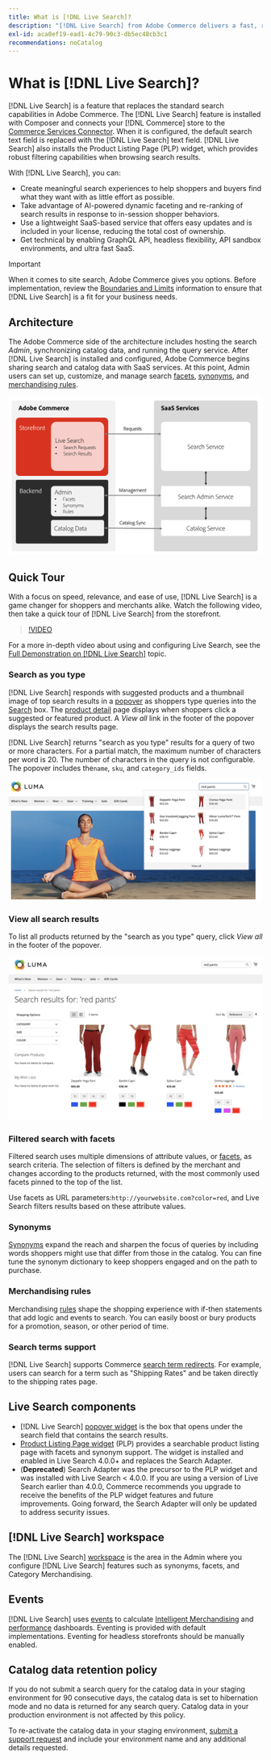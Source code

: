 ```yaml
---
title: What is [!DNL Live Search]?
description: "[!DNL Live Search] from Adobe Commerce delivers a fast, relevant, and intuitive search experience."
exl-id: aca0ef19-ead1-4c79-90c3-db5ec48cb3c1
recommendations: noCatalog
---
```

# What is [!DNL Live Search]?

[!DNL Live Search] is a feature that replaces the standard search capabilities in Adobe Commerce. The [!DNL Live Search] feature is installed with Composer and connects your [!DNL Commerce] store to the [Commerce Services Connector](../landing/saas.md). When it is configured, the default search text field is replaced with the [!DNL Live Search] text field. [!DNL Live Search] also installs the Product Listing Page (PLP) widget, which provides robust filtering capabilities when browsing search results.

With [!DNL Live Search], you can:

- Create meaningful search experiences to help shoppers and buyers find what they want with as little effort as possible.
- Take advantage of AI-powered dynamic faceting and re-ranking of search results in response to in-session shopper behaviors.
- Use a lightweight SaaS-based service that offers easy updates and is included in your license, reducing the total cost of ownership.
- Get technical by enabling GraphQL API, headless flexibility, API sandbox environments, and ultra fast SaaS.

>[!IMPORTANT]
>
>When it comes to site search, Adobe Commerce gives you options. Before implementation, review the [Boundaries and Limits](boundaries-limits.md) information to ensure that [!DNL Live Search] is a fit for your business needs.

## Architecture

The Adobe Commerce side of the architecture includes hosting the search *Admin*, synchronizing catalog data, and running the query service. After [!DNL Live Search] is installed and configured, Adobe Commerce begins sharing search and catalog data with SaaS services. At this point, Admin users can set up, customize, and manage search [facets](facets.md), [synonyms](synonyms.md), and [merchandising rules](category-merch.md).

![Live Search Data Flow](assets/ls-cs-data-flow.png)

## Quick Tour

With a focus on speed, relevance, and ease of use, [!DNL Live Search] is a game changer for shoppers and merchants alike. Watch the following video, then take a quick tour of [!DNL Live Search] from the storefront.

>[!VIDEO](https://video.tv.adobe.com/v/3418797?learn=on)

For a more in-depth video about using and configuring Live Search, see the [Full Demonstration on [!DNL Live Search]](https://experienceleague.adobe.com/en/docs/commerce-learn/tutorials/getting-started/capabilities/live-search-full-demonstration) topic.

### Search as you type

[!DNL Live Search] responds with suggested products and a thumbnail image of top search results in a [popover](storefront-popover.md) as shoppers type queries into the [Search](https://experienceleague.adobe.com/en/docs/commerce-admin/catalog/catalog/search/search) box. The [product detail](https://experienceleague.adobe.com/en/docs/commerce-admin/start/storefront/storefront) page displays when shoppers click a suggested or featured product. A _View all_ link in the footer of the popover displays the search results page.

[!DNL Live Search] returns "search as you type" results for a query of two or more characters. For a partial match, the maximum number of characters per word is 20. The number of characters in the query is not configurable. The popover includes the`name`, `sku`, and `category_ids` fields.

![Example storefront - search as you type](assets/storefront-search-as-you-type.png)

### View all search results

To list all products returned by the "search as you type" query, click _View all_ in the footer of the popover.

![Example storefront - price facets](assets/storefront-view-all-search-results.png)

### Filtered search with facets

Filtered search uses multiple dimensions of attribute values, or [facets](facets.md), as search criteria. The selection of filters is defined by the merchant and changes according to the products returned, with the most commonly used facets pinned to the top of the list.

Use facets as URL parameters:`http://yourwebsite.com?color=red`, and Live Search filters results based on these attribute values.

### Synonyms

[Synonyms](synonyms.md) expand the reach and sharpen the focus of queries by including words shoppers might use that differ from those in the catalog. You can fine tune the synonym dictionary to keep shoppers engaged and on the path to purchase.

### Merchandising rules

Merchandising [rules](rules.md) shape the shopping experience with if-then statements that add logic and events to search. You can easily boost or bury products for a promotion, season, or other period of time.

### Search terms support

[!DNL Live Search] supports Commerce [search term redirects](https://experienceleague.adobe.com/en/docs/commerce-admin/catalog/catalog/search/search-terms). For example, users can search for a term such as "Shipping Rates" and be taken directly to the shipping rates page.

## Live Search components

- [!DNL Live Search] [popover widget](storefront-popover.md) is the box that opens under the search field that contains the search results.
- [Product Listing Page widget](plp-styling.md) (PLP) provides a searchable product listing page with facets and synonym support. The widget is installed and enabled in Live Search 4.0.0+ and replaces the Search Adapter.
- (**Deprecated**) Search Adapter was the precursor to the PLP widget and was installed with Live Search < 4.0.0. If you are using a version of Live Search earlier than 4.0.0, Commerce recommends you upgrade to receive the benefits of the PLP widget features and future improvements. Going forward, the Search Adapter will only be updated to address security issues.

## [!DNL Live Search] workspace

The [!DNL Live Search] [workspace](workspace.md) is the area in the Admin where you configure [!DNL Live Search] features such as synonyms, facets, and Category Merchandising.

## Events

[!DNL Live Search] uses [events](events.md) to calculate [Intelligent Merchandising](category-merch.md) and [performance](performance.md) dashboards. Eventing is provided with default implementations. Eventing for headless storefronts should be manually enabled.

## Catalog data retention policy

If you do not submit a search query for the catalog data in your staging environment for 90 consecutive days, the catalog data is set to hibernation mode and no data is returned for any search query. Catalog data in your production environment is not affected by this policy.

To re-activate the catalog data in your staging environment, [submit a support request](https://experienceleague.adobe.com/en/docs/commerce-knowledge-base/kb/help-center-guide/magento-help-center-user-guide#experience-league-start-page) and include your environment name and any additional details requested.
